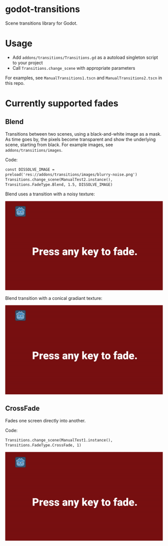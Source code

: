 # godot-transitions

Scene transitions library for Godot.

# Usage

- Add `addons/transitions/Transitions.gd` as a autoload singleton script to your project
- Call `Transitions.change_scene` with appropriate parameters

For examples, see `ManualTransitions1.tscn` and `ManualTransitions2.tscn` in this repo.

# Currently supported fades

## Blend

Transitions between two scenes, using a black-and-white image as a mask. As time goes by, the pixels become transparent and show the underlying scene, starting from black. For example images, see `addons/transitions/images`.

Code:

```gdscript
const DISSOLVE_IMAGE = preload('res://addons/transitions/images/blurry-noise.png')
Transitions.change_scene(ManualTest2.instance(), Transitions.FadeType.Blend, 1.5, DISSOLVE_IMAGE)
```

Blend uses a transition with a noisy texture:

![](previews/blend-noise.gif)

Blend transition with a conical gradiant texture:

![](previews/blend-conical.gif)

## CrossFade

Fades one screen directly into another.

Code:

```gdscript
Transitions.change_scene(ManualTest1.instance(), Transitions.FadeType.CrossFade, 1)
```

![](previews/crossfade.gif)